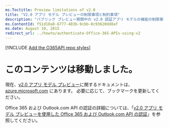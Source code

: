 ```yaml
---
ms.Toctitle: Preview limitations of v2.0
title: "V2.0 アプリ モデル プレビューの制限事項と制約事項"
description: "パブリック プレビュー期間中の v2.0 認証アプリ モデルの機能の制限事項と制約事項について説明します。"
ms.ContentId: f51d10a8-6777-483b-9cbb-0c93620dd8af
ms.date: August 10, 2015
redirect_url: ../howto/authenticate-Office-365-APIs-using-v2
---
```

[!INCLUDE [Add the O365API repo styles](../includes/controls/addo365apistyles.xml)]


# このコンテンツは移動しました。

現在、[v2.0 アプリ モデル プレビュー](https://azure.microsoft.com/en-us/documentation/articles/?service=active-directory&term=app+model+v2.0)に関するドキュメントは、[azure.microsoft.com](https://azure.microsoft.com/) にあります。 必要に応じて、ブックマークを更新してください。

Office 365 および Outlook.com API の認証の詳細については、「[v2.0 アプリ モデル プレビューを使用した Office 365 および Outlook.com API の認証](../howto/authenticate-Office-365-APIs-using-v2.md)」を参照してください。

 

